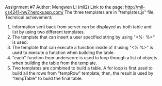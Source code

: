 Assignment #7
Author: Mengwen Li (mli2)
Link to the page: http://mli-cs4241-hw7.herokuapp.com/
The three templates are in "templates.js" file.
Technical achievement:
1. Information sent back from server can be displayed as both table and list by using two
   different templates.
2. The template that can insert a user specified string by using "<%-  %>" is used.
3. The template that can execute a function inside of it using "<%  %>" is used to execute
   a function when building the table.
4. "each" function from underscore is used to loop through a list of objects when building
   the table from the template.
5. Two templates are combined to build a table. A for loop is first used to build all the
   rows from "tempRow" template, then, the result is used by "tempTable" to build the final
   table.
